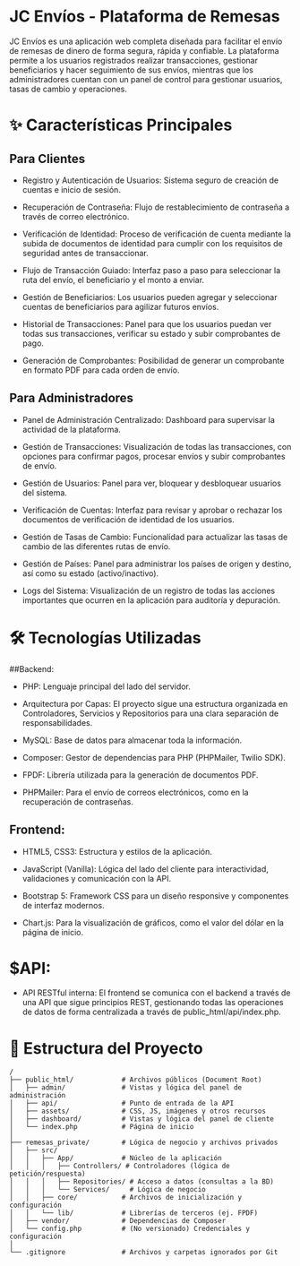 # JC Envíos - Plataforma de Remesas
JC Envíos es una aplicación web completa diseñada para facilitar el envío de remesas de dinero de forma segura, rápida y confiable. La plataforma permite a los usuarios registrados realizar transacciones, gestionar beneficiarios y hacer seguimiento de sus envíos, mientras que los administradores cuentan con un panel de control para gestionar usuarios, tasas de cambio y operaciones.

# ✨ Características Principales
## Para Clientes
* Registro y Autenticación de Usuarios: Sistema seguro de creación de cuentas e inicio de sesión.

* Recuperación de Contraseña: Flujo de restablecimiento de contraseña a través de correo electrónico.

* Verificación de Identidad: Proceso de verificación de cuenta mediante la subida de documentos de identidad para cumplir con los requisitos de seguridad antes de transaccionar.

* Flujo de Transacción Guiado: Interfaz paso a paso para seleccionar la ruta del envío, el beneficiario y el monto a enviar.

* Gestión de Beneficiarios: Los usuarios pueden agregar y seleccionar cuentas de beneficiarios para agilizar futuros envíos.

* Historial de Transacciones: Panel para que los usuarios puedan ver todas sus transacciones, verificar su estado y subir comprobantes de pago.

* Generación de Comprobantes: Posibilidad de generar un comprobante en formato PDF para cada orden de envío.

## Para Administradores
* Panel de Administración Centralizado: Dashboard para supervisar la actividad de la plataforma.

* Gestión de Transacciones: Visualización de todas las transacciones, con opciones para confirmar pagos, procesar envíos y subir comprobantes de envío.

* Gestión de Usuarios: Panel para ver, bloquear y desbloquear usuarios del sistema.

* Verificación de Cuentas: Interfaz para revisar y aprobar o rechazar los documentos de verificación de identidad de los usuarios.

* Gestión de Tasas de Cambio: Funcionalidad para actualizar las tasas de cambio de las diferentes rutas de envío.

* Gestión de Países: Panel para administrar los países de origen y destino, así como su estado (activo/inactivo).

* Logs del Sistema: Visualización de un registro de todas las acciones importantes que ocurren en la aplicación para auditoría y depuración.

# 🛠️ Tecnologías Utilizadas
##Backend:

* PHP: Lenguaje principal del lado del servidor.

* Arquitectura por Capas: El proyecto sigue una estructura organizada en Controladores, Servicios y Repositorios para una clara separación de responsabilidades.

* MySQL: Base de datos para almacenar toda la información.

* Composer: Gestor de dependencias para PHP (PHPMailer, Twilio SDK).

* FPDF: Librería utilizada para la generación de documentos PDF.

* PHPMailer: Para el envío de correos electrónicos, como en la recuperación de contraseñas.

## Frontend:

* HTML5, CSS3: Estructura y estilos de la aplicación.

* JavaScript (Vanilla): Lógica del lado del cliente para interactividad, validaciones y comunicación con la API.

* Bootstrap 5: Framework CSS para un diseño responsive y componentes de interfaz modernos.

* Chart.js: Para la visualización de gráficos, como el valor del dólar en la página de inicio.

# $API:

* API RESTful interna: El frontend se comunica con el backend a través de una API que sigue principios REST, gestionando todas las operaciones de datos de forma centralizada a través de public_html/api/index.php.



# 📁 Estructura del Proyecto

```
/
├── public_html/            # Archivos públicos (Document Root)
│   ├── admin/              # Vistas y lógica del panel de administración
│   ├── api/                # Punto de entrada de la API
│   ├── assets/             # CSS, JS, imágenes y otros recursos
│   ├── dashboard/          # Vistas y lógica del panel de cliente
│   └── index.php           # Página de inicio
│
├── remesas_private/        # Lógica de negocio y archivos privados
│   ├── src/
│   │   ├── App/            # Núcleo de la aplicación
│   │   │   ├── Controllers/ # Controladores (lógica de petición/respuesta)
│   │   │   ├── Repositories/ # Acceso a datos (consultas a la BD)
│   │   │   └── Services/     # Lógica de negocio
│   │   ├── core/           # Archivos de inicialización y configuración
│   │   └── lib/            # Librerías de terceros (ej. FPDF)
│   ├── vendor/             # Dependencias de Composer
│   └── config.php          # (No versionado) Credenciales y configuración
│
└── .gitignore              # Archivos y carpetas ignorados por Git
```
